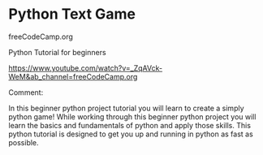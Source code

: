 # Python Text Game

freeCodeCamp.org

Python Tutorial for beginners

https://www.youtube.com/watch?v=_ZqAVck-WeM&ab_channel=freeCodeCamp.org

Comment:

In this beginner python project tutorial you will learn to create a simply python game! While working through this beginner python project you will learn the basics and fundamentals of python and apply those skills. This python tutorial is designed to get you up and running in python as fast as possible.
